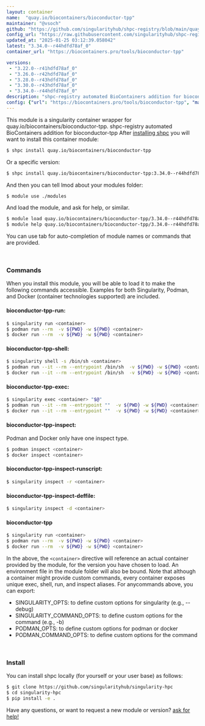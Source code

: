 ```yaml
---
layout: container
name:  "quay.io/biocontainers/bioconductor-tpp"
maintainer: "@vsoch"
github: "https://github.com/singularityhub/shpc-registry/blob/main/quay.io/biocontainers/bioconductor-tpp/container.yaml"
config_url: "https://raw.githubusercontent.com/singularityhub/shpc-registry/main/quay.io/biocontainers/bioconductor-tpp/container.yaml"
updated_at: "2025-01-25 03:12:39.058042"
latest: "3.34.0--r44hdfd78af_0"
container_url: "https://biocontainers.pro/tools/bioconductor-tpp"

versions:
 - "3.22.0--r41hdfd78af_0"
 - "3.26.0--r42hdfd78af_0"
 - "3.28.0--r43hdfd78af_0"
 - "3.30.0--r43hdfd78af_0"
 - "3.34.0--r44hdfd78af_0"
description: "shpc-registry automated BioContainers addition for bioconductor-tpp"
config: {"url": "https://biocontainers.pro/tools/bioconductor-tpp", "maintainer": "@vsoch", "description": "shpc-registry automated BioContainers addition for bioconductor-tpp", "latest": {"3.34.0--r44hdfd78af_0": "sha256:8da04101265ee914d0028303f615921da44feac2852632de5f90cda0aef4de8a"}, "tags": {"3.22.0--r41hdfd78af_0": "sha256:0e279430fbc4d6f9d049b41bbd4e14b48205410ed389acbcffa373819528a5ad", "3.26.0--r42hdfd78af_0": "sha256:2ea33abb853f1e6ba48ab3030908733103fcb07cf54e4011aee1567b318bf1cc", "3.28.0--r43hdfd78af_0": "sha256:c5bb2f39e57fa1a4e4b7443c4681ce4585b72b93e0adc3b18da7ebb7963c6506", "3.30.0--r43hdfd78af_0": "sha256:25bc5754d76354613d43735b022d558a42b48030e8f883a2b0200819edf1c4a4", "3.34.0--r44hdfd78af_0": "sha256:8da04101265ee914d0028303f615921da44feac2852632de5f90cda0aef4de8a"}, "docker": "quay.io/biocontainers/bioconductor-tpp"}
---
```


This module is a singularity container wrapper for quay.io/biocontainers/bioconductor-tpp.
shpc-registry automated BioContainers addition for bioconductor-tpp
After [installing shpc](#install) you will want to install this container module:


```bash
$ shpc install quay.io/biocontainers/bioconductor-tpp
```

Or a specific version:

```bash
$ shpc install quay.io/biocontainers/bioconductor-tpp:3.34.0--r44hdfd78af_0
```

And then you can tell lmod about your modules folder:

```bash
$ module use ./modules
```

And load the module, and ask for help, or similar.

```bash
$ module load quay.io/biocontainers/bioconductor-tpp/3.34.0--r44hdfd78af_0
$ module help quay.io/biocontainers/bioconductor-tpp/3.34.0--r44hdfd78af_0
```

You can use tab for auto-completion of module names or commands that are provided.

<br>

### Commands

When you install this module, you will be able to load it to make the following commands accessible.
Examples for both Singularity, Podman, and Docker (container technologies supported) are included.

#### bioconductor-tpp-run:

```bash
$ singularity run <container>
$ podman run --rm  -v ${PWD} -w ${PWD} <container>
$ docker run --rm  -v ${PWD} -w ${PWD} <container>
```

#### bioconductor-tpp-shell:

```bash
$ singularity shell -s /bin/sh <container>
$ podman run --it --rm --entrypoint /bin/sh  -v ${PWD} -w ${PWD} <container>
$ docker run --it --rm --entrypoint /bin/sh  -v ${PWD} -w ${PWD} <container>
```

#### bioconductor-tpp-exec:

```bash
$ singularity exec <container> "$@"
$ podman run --it --rm --entrypoint ""  -v ${PWD} -w ${PWD} <container> "$@"
$ docker run --it --rm --entrypoint ""  -v ${PWD} -w ${PWD} <container> "$@"
```

#### bioconductor-tpp-inspect:

Podman and Docker only have one inspect type.

```bash
$ podman inspect <container>
$ docker inspect <container>
```

#### bioconductor-tpp-inspect-runscript:

```bash
$ singularity inspect -r <container>
```

#### bioconductor-tpp-inspect-deffile:

```bash
$ singularity inspect -d <container>
```



#### bioconductor-tpp

```bash
$ singularity run <container>
$ podman run --rm  -v ${PWD} -w ${PWD} <container>
$ docker run --rm  -v ${PWD} -w ${PWD} <container>
```


In the above, the `<container>` directive will reference an actual container provided
by the module, for the version you have chosen to load. An environment file in the
module folder will also be bound. Note that although a container
might provide custom commands, every container exposes unique exec, shell, run, and
inspect aliases. For anycommands above, you can export:

 - SINGULARITY_OPTS: to define custom options for singularity (e.g., --debug)
 - SINGULARITY_COMMAND_OPTS: to define custom options for the command (e.g., -b)
 - PODMAN_OPTS: to define custom options for podman or docker
 - PODMAN_COMMAND_OPTS: to define custom options for the command

<br>

### Install

You can install shpc locally (for yourself or your user base) as follows:

```bash
$ git clone https://github.com/singularityhub/singularity-hpc
$ cd singularity-hpc
$ pip install -e .
```

Have any questions, or want to request a new module or version? [ask for help!](https://github.com/singularityhub/singularity-hpc/issues)